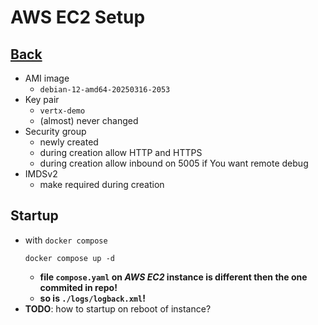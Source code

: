 # AWS EC2 Setup

## [Back](../README.md)

* AMI image
  * `debian-12-amd64-20250316-2053`
* Key pair
  * `vertx-demo`
  * (almost) never changed
* Security group
  * newly created
  * during creation allow HTTP and HTTPS
  * during creation allow inbound on 5005 if You want remote debug
* IMDSv2
  * make required during creation

## Startup

* with `docker compose`
  ```shell
  docker compose up -d
  ```
  * **file `compose.yaml` on *AWS* *EC2* instance is different then the one commited in repo!**
  * **so is `./logs/logback.xml`!**
* **TODO**: how to startup on reboot of instance?

